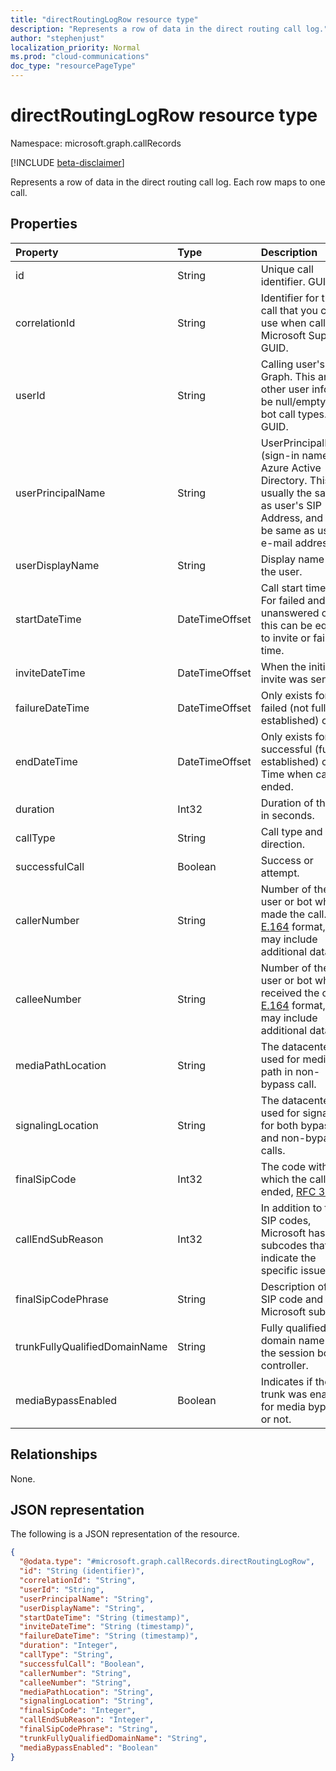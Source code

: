 ```yaml
---
title: "directRoutingLogRow resource type"
description: "Represents a row of data in the direct routing call log."
author: "stephenjust"
localization_priority: Normal
ms.prod: "cloud-communications"
doc_type: "resourcePageType"
---
```


# directRoutingLogRow resource type

Namespace: microsoft.graph.callRecords

[!INCLUDE [beta-disclaimer](../../includes/beta-disclaimer.md)]

Represents a row of data in the direct routing call log. Each row maps to one call.

## Properties

|Property|Type|Description|
|:---|:---|:---|
|id|String|Unique call identifier. GUID.|
|correlationId|String|Identifier for the call that you can use when calling Microsoft Support. GUID.|
|userId|String|Calling user's ID in Graph. This and other user info will be null/empty for bot call types. GUID.|
|userPrincipalName|String|UserPrincipalName (sign-in name) in Azure Active Directory. This is usually the same as user's SIP Address, and can be same as user's e-mail address.|
|userDisplayName|String|Display name of the user.|
|startDateTime|DateTimeOffset|Call start time.<br/>For failed and unanswered calls, this can be equal to invite or failure time.|
|inviteDateTime|DateTimeOffset| When the initial invite was sent.|
|failureDateTime|DateTimeOffset| Only exists for failed (not fully established) calls.|
|endDateTime|DateTimeOffset| Only exists for successful (fully established) calls. Time when call ended.|
|duration|Int32| Duration of the call in seconds.|
|callType|String| Call type and direction.|
|successfulCall|Boolean| Success or attempt.|
|callerNumber|String| Number of the user or bot who made the call. [E.164](https://en.wikipedia.org/wiki/E.164) format, but may include additional data.|
|calleeNumber|String| Number of the user or bot who received the call. [E.164](https://en.wikipedia.org/wiki/E.164) format, but may include additional data.|
|mediaPathLocation|String| The datacenter used for media path in non-bypass call.|
|signalingLocation|String| The datacenter used for signaling for both bypass and non-bypass calls.|
|finalSipCode|Int32| The code with which the call ended, [RFC 3261](https://tools.ietf.org/html/rfc3261).|
|callEndSubReason|Int32| In addition to the SIP codes, Microsoft has own subcodes that indicate the specific issue.|
|finalSipCodePhrase|String| Description of the SIP code and Microsoft subcode.|
|trunkFullyQualifiedDomainName|String| Fully qualified domain name of the session border controller.|
|mediaBypassEnabled|Boolean| Indicates if the trunk was enabled for media bypass or not.|

## Relationships

None.

## JSON representation

The following is a JSON representation of the resource.
<!-- {
  "blockType": "ignored",
  "@odata.type": "microsoft.graph.callRecords.directRoutingLogRow",
  "baseType": "",
  "keyProperty": "id"
}
-->

``` json
{
  "@odata.type": "#microsoft.graph.callRecords.directRoutingLogRow",
  "id": "String (identifier)",
  "correlationId": "String",
  "userId": "String",
  "userPrincipalName": "String",
  "userDisplayName": "String",
  "startDateTime": "String (timestamp)",
  "inviteDateTime": "String (timestamp)",
  "failureDateTime": "String (timestamp)",
  "duration": "Integer",
  "callType": "String",
  "successfulCall": "Boolean",
  "callerNumber": "String",
  "calleeNumber": "String",
  "mediaPathLocation": "String",
  "signalingLocation": "String",
  "finalSipCode": "Integer",
  "callEndSubReason": "Integer",
  "finalSipCodePhrase": "String",
  "trunkFullyQualifiedDomainName": "String",
  "mediaBypassEnabled": "Boolean"
}
```


